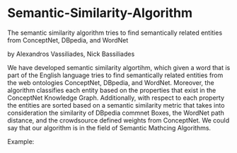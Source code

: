 # Semantic-Similarity-Algorithm
The semantic similarity algorithm tries to find semantically related entities from ConceptNet, DBpedia, and WordNet

by Alexandros Vassiliades, Nick Bassiliades

We have developed semantic similarity algortihm, which given a word that is part of the English language tries to find semantically
related entities from the web ontologies ConceptNet, DBpedia, and WordNet. Moreover, the algorithm classifies each entity based on the 
properties that exist in the ConceptNet Knowledge Graph. Additionally, with respect to each property the entities are sorted based on
a semantic similarity metric that takes into consideration the similarity of DBpedia commnet Boxes, the WordNet path distance, and 
the crowdsource defined weights from ConceptNet. We could say that our algorithm is in the field of Semantic Mathcing Algorithms.

Example:
